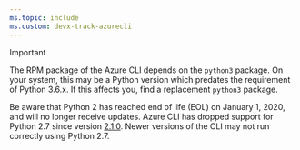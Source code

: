 ```yaml
---
ms.topic: include
ms.custom: devx-track-azurecli
---
```


> [!IMPORTANT]
> The RPM package of the Azure CLI depends on the `python3` package. On your system, this may be a
> Python version which predates the requirement of Python 3.6.x. If this affects you, find a
> replacement `python3` package.
>
> Be aware that Python 2 has reached end of life (EOL) on January 1, 2020, and will no longer
> receive updates. Azure CLI has dropped support for Python 2.7 since version [2.1.0][01]. Newer
> versions of the CLI may not run correctly using Python 2.7.

<!-- link references -->

[01]: /cli/azure/release-notes-azure-cli#february-18-2020
